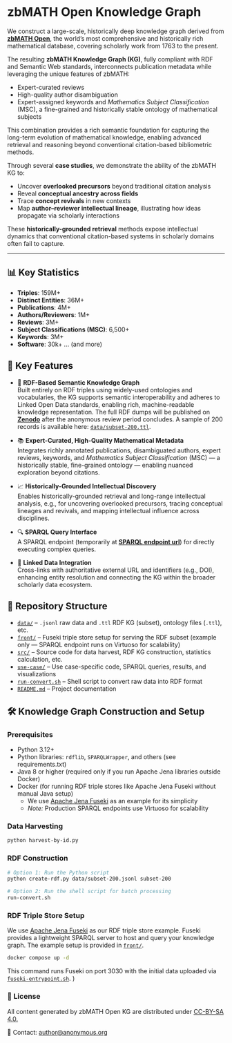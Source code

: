 # zbMATH Open Knowledge Graph

We construct a large-scale, historically deep knowledge graph derived from [**zbMATH Open**](https://zbmath.org/), the world’s most comprehensive and historically rich mathematical database, covering scholarly work from 1763 to the present.

The resulting **zbMATH Knowledge Graph (KG)**, fully compliant with RDF and Semantic Web standards, interconnects publication metadata while leveraging the unique features of zbMATH:

- Expert-curated reviews
- High-quality author disambiguation
- Expert-assigned keywords and *Mathematics Subject Classification* (MSC), a fine-grained and historically stable ontology of mathematical subjects

This combination provides a rich semantic foundation for capturing the long-term evolution of mathematical knowledge, enabling advanced retrieval and reasoning beyond conventional citation-based bibliometric methods.

Through several **case studies**, we demonstrate the ability of the zbMATH KG to:

- Uncover **overlooked precursors** beyond traditional citation analysis
- Reveal **conceptual ancestry across fields**
- Trace **concept revivals** in new contexts
- Map **author–reviewer intellectual lineage**, illustrating how ideas propagate via scholarly interactions

These **historically-grounded retrieval** methods expose intellectual dynamics that conventional citation-based systems in scholarly domains often fail to capture. 

---

## 📊 Key Statistics
- **Triples**: 159M+
- **Distinct Entities**: 36M+
- **Publications**: 4M+
- **Authors/Reviewers**: 1M+
- **Reviews**: 3M+
- **Subject Classifications (MSC)**: 6,500+
- **Keywords**: 3M+
- **Software**: 30k+ ... (and more)

## 📌 Key Features

- 🧠 **RDF-Based Semantic Knowledge Graph**  
  Built entirely on RDF triples using widely-used ontologies and vocabularies, the KG supports semantic interoperability and adheres to Linked Open Data standards, enabling rich, machine-readable knowledge representation. The full RDF dumps will be published on [**Zenodo**](http://zenodo) after the anonymous review period concludes. A sample of 200 records is available here: [`data/subset-200.ttl`](./data/subset-200.ttl). 

- 📚 **Expert-Curated, High-Quality Mathematical Metadata**  
  Integrates richly annotated publications, disambiguated authors, expert reviews, keywords, and *Mathematics Subject Classification* (MSC) — a historically stable, fine-grained ontology — enabling nuanced exploration beyond citations.

- 📈 **Historically-Grounded Intellectual Discovery**  
  Enables historically-grounded retrieval and long-range intellectual analysis, e.g., for uncovering overlooked precursors, tracing conceptual lineages and revivals, and mapping intellectual influence across disciplines.

- 🔍 **SPARQL Query Interface**  
  A SPARQL endpoint (temporarily at [**SPARQL endpoint url**](http://212.227.170.235:8890/sparql)) for directly executing complex queries.
  
- 🔄 **Linked Data Integration**  
Cross-links with authoritative external URL and identifiers (e.g., DOI), enhancing entity resolution and connecting the KG within the broader scholarly data ecosystem.

## 📁 Repository Structure

- [`data/`](./data) – `.jsonl` raw data and `.ttl` RDF KG (subset), ontology files (`.ttl`), etc.
- [`front/`](./front) – Fuseki triple store setup for serving the RDF subset (example only — SPARQL endpoint runs on Virtuoso for scalability)
- [`src/`](./src) – Source code for data harvest, RDF KG construction, statistics calculation, etc.
- [`use-case/`](./use-case) – Use case-specific code, SPARQL queries, results, and visualizations
- [`run-convert.sh`](./run-convert.sh) – Shell script to convert raw data into RDF format
- [`README.md`](./README.md) – Project documentation
  
## 🛠️ Knowledge Graph Construction and Setup

### Prerequisites

- Python 3.12+  
- Python libraries: `rdflib`, `SPARQLWrapper`, and others (see requirements.txt)  
- Java 8 or higher (required only if you run Apache Jena libraries outside Docker)  
- Docker (for running RDF triple stores like Apache Jena Fuseki without manual Java setup)  
  - We use [Apache Jena Fuseki](https://jena.apache.org/documentation/fuseki2/) as an example for its simplicity  
  - *Note:* Production SPARQL endpoints use Virtuoso for scalability  

### Data Harvesting

```bash
python harvest-by-id.py 
```

### RDF Construction

```bash
# Option 1: Run the Python script
python create-rdf.py data/subset-200.jsonl subset-200

# Option 2: Run the shell script for batch processing
run-convert.sh

```

### RDF Triple Store Setup

We use [Apache Jena Fuseki](https://jena.apache.org/documentation/fuseki2/) as our RDF triple store example. Fuseki provides a lightweight SPARQL server to host and query your knowledge graph. The example setup is provided in [`front/`](./front). 

```bash
docker compose up -d
```

This command runs Fuseki on port 3030 with the initial data uploaded via [`fuseki-entrypoint.sh`](front/fuseki-entrypoint.sh). )

### 📜 License

All content generated by zbMATH Open KG are distributed under [CC-BY-SA 4.0.](https://creativecommons.org/licenses/by-sa/4.0/)

📧 Contact: author@anonymous.org
